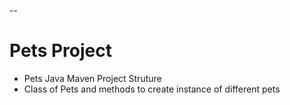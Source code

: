 --
# Pets Project
* Pets Java Maven Project Struture
* Class of Pets and methods to create instance of different pets
